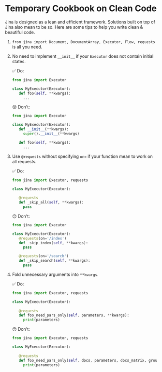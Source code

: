 # Temporary Cookbook on Clean Code

Jina is designed as a lean and efficient framework. Solutions built on top of Jina also mean to be so. Here are some
tips to help you write clean & beautiful code.

<!-- START doctoc generated TOC please keep comment here to allow auto update -->
<!-- DON'T EDIT THIS SECTION, INSTEAD RE-RUN doctoc TO UPDATE -->



<!-- END doctoc generated TOC please keep comment here to allow auto update -->

1. `from jina import Document, DocumentArray, Executor, Flow, requests` is all you need.

1. No need to implement `__init__` if your `Executor` does not contain initial states.
   
   ✅ Do:
   ```python
   from jina import Executor
   
   class MyExecutor(Executor):
      def foo(self, **kwargs):
        ...
   ```
   😔 Don't:
   ```python
   from jina import Executor
   
   class MyExecutor(Executor):
      def __init__(**kwargs):
        super().__init__(**kwargs)
   
      def foo(self, **kwargs):
        ...
   ```

1. Use `@requests` without specifying `on=` if your function mean to work on all requests.

   ✅ Do:
   ```python
   from jina import Executor, requests
   
   class MyExecutor(Executor):
      
      @requests
      def _skip_all(self, **kwargs):
        pass
   ```
   😔 Don't:
   ```python
   from jina import Executor
   
   class MyExecutor(Executor):
      @requests(on='/index')
      def _skip_index(self, **kwargs):
        pass
   
      @requests(on='/search')
      def _skip_search(self, **kwargs):
        pass
   ```

1. Fold unnecessary arguments into `**kwargs`.

   ✅ Do:
   ```python
   from jina import Executor, requests
   
   class MyExecutor(Executor):
      
      @requests
      def foo_need_pars_only(self, parameters, **kwargs):
        print(parameters)
   ```
   😔 Don't:
   ```python
   from jina import Executor, requests
   
   class MyExecutor(Executor):
      
      @requests
      def foo_need_pars_only(self, docs, parameters, docs_matrix, groundtruths_matrix, **kwargs):
        print(parameters)
   ```